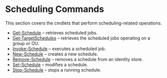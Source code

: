 # Scheduling Commands

This section covers the cmdlets that perform scheduling-related operations.

- [Get-Schedule](/docs/directorymanager/11.1/directorymanager/managementshell/scheduling/getschedule.md) – retrieves scheduled jobs.
- [Get-TargetSchedules](/docs/directorymanager/11.1/directorymanager/managementshell/scheduling/gettargetschedule.md) – retrieves the scheduled jobs operating on a group or
  OU.
- [ Invoke-Schedule](/docs/directorymanager/11.1/directorymanager/managementshell/scheduling/invokeschedule.md) – executes a scheduled job.
- [New-Schedule](/docs/directorymanager/11.1/directorymanager/managementshell/scheduling/newschedule.md) – creates a new schedule.
- [Remove-Schedule](/docs/directorymanager/11.1/directorymanager/managementshell/scheduling/removeschedule.md) – removes a schedule from an identity store.
- [Set-Schedule](/docs/directorymanager/11.1/directorymanager/managementshell/scheduling/setschedule.md) – modifies a schedule.
- [Stop-Schedule](/docs/directorymanager/11.1/directorymanager/managementshell/scheduling/stopschedule.md) – stops a running schedule.
